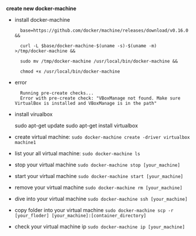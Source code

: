 **create new docker-machine**

- install docker-machine

		base=https://github.com/docker/machine/releases/download/v0.16.0 && 

		curl -L $base/docker-machine-$(uname -s)-$(uname -m) >/tmp/docker-machine &&

		sudo mv /tmp/docker-machine /usr/local/bin/docker-machine &&

		chmod +x /usr/local/bin/docker-machine

- error

		Running pre-create checks...
		Error with pre-create check: "VBoxManage not found. Make sure VirtualBox is installed and VBoxManage is in the path"

- install virualbox

	sudo apt-get update
	sudo apt-get install virtualbox

- create virtual machine: `sudo docker-machine create -driver virtualbox machine1`
- list your all virtual machine: `sudo docker-machine ls`
- stop your virtual machine  `sudo docker-machine stop [your_machine]`
- start your virtual machine `sudo docker-machine start [your_machine]`
- remove your virtual machine `sudo docker-machine rm [your_machine]`
- dive into your virtual machine `sudo docker-machine ssh [your_machine]` 
- copy folder into your virtual machine `sudo docker-machine scp -r [your_floder] [your_machine]:[container_directory]`
- check your virtual machine ip `sudo docker-machine ip [your_machine]` 
